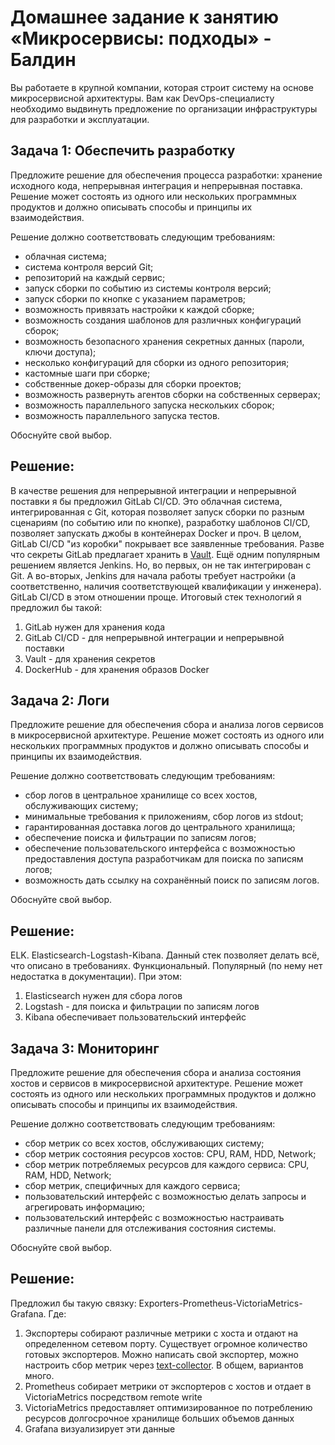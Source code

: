 # Домашнее задание к занятию «Микросервисы: подходы» - Балдин

Вы работаете в крупной компании, которая строит систему на основе микросервисной архитектуры.
Вам как DevOps-специалисту необходимо выдвинуть предложение по организации инфраструктуры для разработки и эксплуатации.


## Задача 1: Обеспечить разработку

Предложите решение для обеспечения процесса разработки: хранение исходного кода, непрерывная интеграция и непрерывная поставка. 
Решение может состоять из одного или нескольких программных продуктов и должно описывать способы и принципы их взаимодействия.

Решение должно соответствовать следующим требованиям:
- облачная система;
- система контроля версий Git;
- репозиторий на каждый сервис;
- запуск сборки по событию из системы контроля версий;
- запуск сборки по кнопке с указанием параметров;
- возможность привязать настройки к каждой сборке;
- возможность создания шаблонов для различных конфигураций сборок;
- возможность безопасного хранения секретных данных (пароли, ключи доступа);
- несколько конфигураций для сборки из одного репозитория;
- кастомные шаги при сборке;
- собственные докер-образы для сборки проектов;
- возможность развернуть агентов сборки на собственных серверах;
- возможность параллельного запуска нескольких сборок;
- возможность параллельного запуска тестов.

Обоснуйте свой выбор.

## Решение:

В качестве решения для непрерывной интеграции и непрерывной поставки я бы предложил GitLab CI/CD. Это облачная система, интегрированная с Git, которая позволяет запуск сборки по разным сценариям (по событию или по кнопке), разработку шаблонов CI/CD, позволяет запускать джобы в контейнерах Docker и проч. В целом, GitLab CI/CD "из коробки" покрывает все заявленные требования. Разве что секреты GitLab предлагает хранить в [Vault](https://docs.gitlab.com/ee/ci/secrets/). Ещё одним популярным решением является Jenkins. Но, во первых, он не так интегрирован с Git. А во-вторых, Jenkins для начала работы требует настройки (а соответственно, наличия соответствующей квалификации у инженера). GitLab CI/CD в этом отношении проще. 
Итоговый стек технологий я предложил бы такой:

1. GitLab нужен для хранения кода
2. GitLab CI/CD - для непрерывной интеграции и непрерывной поставки
3. Vault - для хранения секретов
4. DockerHub - для хранения образов Docker

## Задача 2: Логи

Предложите решение для обеспечения сбора и анализа логов сервисов в микросервисной архитектуре.
Решение может состоять из одного или нескольких программных продуктов и должно описывать способы и принципы их взаимодействия.

Решение должно соответствовать следующим требованиям:
- сбор логов в центральное хранилище со всех хостов, обслуживающих систему;
- минимальные требования к приложениям, сбор логов из stdout;
- гарантированная доставка логов до центрального хранилища;
- обеспечение поиска и фильтрации по записям логов;
- обеспечение пользовательского интерфейса с возможностью предоставления доступа разработчикам для поиска по записям логов;
- возможность дать ссылку на сохранённый поиск по записям логов.

Обоснуйте свой выбор.

## Решение:

ELK. Elasticsearch-Logstash-Kibana. Данный стек позволяет делать всё, что описано в требованиях. Функциональный. Популярный (по нему нет недостатка в документации). При этом:

1. Elasticsearch нужен для сбора логов
2. Logstash - для поиска и фильтрации по записям логов
3. Kibana обеспечивает пользовательский интерфейс

## Задача 3: Мониторинг

Предложите решение для обеспечения сбора и анализа состояния хостов и сервисов в микросервисной архитектуре.
Решение может состоять из одного или нескольких программных продуктов и должно описывать способы и принципы их взаимодействия.

Решение должно соответствовать следующим требованиям:
- сбор метрик со всех хостов, обслуживающих систему;
- сбор метрик состояния ресурсов хостов: CPU, RAM, HDD, Network;
- сбор метрик потребляемых ресурсов для каждого сервиса: CPU, RAM, HDD, Network;
- сбор метрик, специфичных для каждого сервиса;
- пользовательский интерфейс с возможностью делать запросы и агрегировать информацию;
- пользовательский интерфейс с возможностью настраивать различные панели для отслеживания состояния системы.

Обоснуйте свой выбор.

## Решение:

Предложил бы такую связку: Exporters-Prometheus-VictoriaMetrics-Grafana. Где:

1. Экспортеры собирают различные метрики с хоста и отдают на определенном сетевом порту. Существует огромное количество готовых экспортеров. Можно написать свой экспортер, можно настроить сбор метрик через [text-collector](https://github.com/prometheus-community/node-exporter-textfile-collector-scripts). В общем, вариантов много.
2. Prometheus собирает метрики от экспортеров с хостов и отдает в VictoriaMetrics посредством remote write
3. VictoriaMetrics предоставляет оптимизированное по потреблению ресурсов долгосрочное хранилище больших объемов данных
4. Grafana визуализирует эти данные
